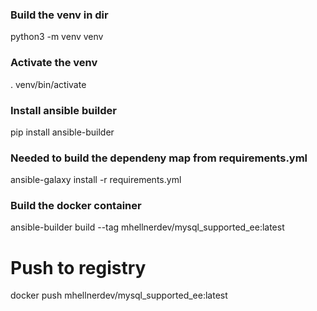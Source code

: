 ### Build the venv in dir

python3 -m venv venv

### Activate the venv

. venv/bin/activate

### Install ansible builder

pip install ansible-builder

### Needed to build the dependeny map from requirements.yml

ansible-galaxy install -r requirements.yml

### Build the docker container

ansible-builder build --tag mhellnerdev/mysql_supported_ee:latest

# Push to registry

docker push mhellnerdev/mysql_supported_ee:latest
